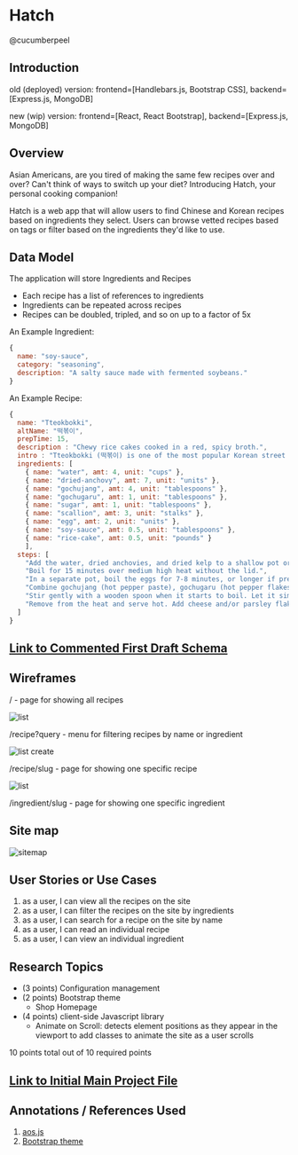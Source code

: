 # Hatch
@cucumberpeel

## Introduction

old (deployed) version: frontend=[Handlebars.js, Bootstrap CSS], backend=[Express.js, MongoDB]

new (wip) version: frontend=[React, React Bootstrap], backend=[Express.js, MongoDB]

## Overview

Asian Americans, are you tired of making the same few recipes over and over? Can't think of ways to switch up your diet? Introducing Hatch, your personal cooking companion!

Hatch is a web app that will allow users to find Chinese and Korean recipes based on ingredients they select. Users can browse vetted recipes based on tags or filter based on the ingredients they'd like to use.

## Data Model

The application will store Ingredients and Recipes

* Each recipe has a list of references to ingredients
* Ingredients can be repeated across recipes
* Recipes can be doubled, tripled, and so on up to a factor of 5x

An Example Ingredient:

```javascript
{
  name: "soy-sauce",
  category: "seasoning",
  description: "A salty sauce made with fermented soybeans."
}
```

An Example Recipe:

```javascript
{
  name: "Tteokbokki",
  altName: "떡볶이",
  prepTime: 15,
  description : "Chewy rice cakes cooked in a red, spicy broth.",
  intro : "Tteokbokki (떡볶이) is one of the most popular Korean street foods in Korea. Among other things, today’s recipe is made with Korean rice cakes and gochujang (Korean chili paste)! It’s super delicious, umami rich and highly addictive! So much so that even if your tummy is full, you will still have some room for these spicy rice cakes!",
  ingredients: [
    { name: "water", amt: 4, unit: "cups" },
    { name: "dried-anchovy", amt: 7, unit: "units" },
    { name: "gochujang", amt: 4, unit: "tablespoons" },
    { name: "gochugaru", amt: 1, unit: "tablespoons" },
    { name: "sugar", amt: 1, unit: "tablespoons" },
    { name: "scallion", amt: 3, unit: "stalks" },
    { name: "egg", amt: 2, unit: "units" },
    { name: "soy-sauce", amt: 0.5, unit: "tablespoons" },
    { name: "rice-cake", amt: 0.5, unit: "pounds" }
    ],
  steps: [
    "Add the water, dried anchovies, and dried kelp to a shallow pot or pan.",
    "Boil for 15 minutes over medium high heat without the lid.",
    "In a separate pot, boil the eggs for 7-8 minutes, or longer if preferred.",
    "Combine gochujang (hot pepper paste), gochugaru (hot pepper flakes), and sugar in a small bowl. Remove the anchovies from the pot and add the rice cake, the mixture in the bowl, the green onion, and hard boiled eggs.",
    "Stir gently with a wooden spoon when it starts to boil. Let it simmer and keep stirring until the rice cake turns soft and the tteokbokki sauce thickens and looks shiny, which should take about 10 to 15 minutes. If the rice cake is not soft enough, add more water and continue stirring until it softens.",
    "Remove from the heat and serve hot. Add cheese and/or parsley flakes if desired."
  ]
}
```

## [Link to Commented First Draft Schema](db.mjs)

## Wireframes

/ - page for showing all recipes

![list](documentation/hatch-all-recipes.png)

/recipe?query - menu for filtering recipes by name or ingredient

![list create](documentation/hatch-filter.png)

/recipe/slug - page for showing one specific recipe

![list](documentation/hatch-recipes-slug.png)

/ingredient/slug - page for showing one specific ingredient

## Site map

![sitemap](documentation/hatch-sitemap.drawio.png)

## User Stories or Use Cases

1. as a user, I can view all the recipes on the site
2. as a user, I can filter the recipes on the site by ingredients
3. as a user, I can search for a recipe on the site by name
4. as a user, I can read an individual recipe
5. as a user, I can view an individual ingredient

## Research Topics

* (3 points) Configuration management
* (2 points) Bootstrap theme
    * Shop Homepage
* (4 points) client-side Javascript library
    * Animate on Scroll: detects element positions as they appear in the viewport to add classes to animate the site as a user scrolls

10 points total out of 10 required points


## [Link to Initial Main Project File](app.mjs) 

## Annotations / References Used

1. [aos.js](https://github.com/michalsnik/aos)
2. [Bootstrap theme](https://startbootstrap.com/template/shop-homepage)

